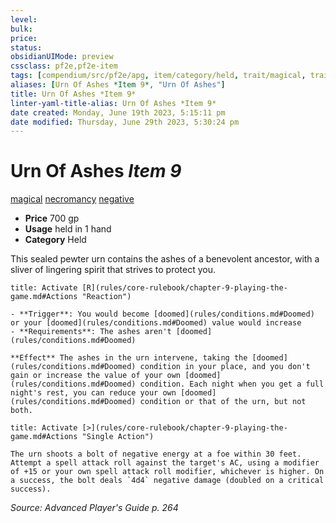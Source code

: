 ```yaml
---
level:
bulk:
price:
status:
obsidianUIMode: preview
cssclass: pf2e,pf2e-item
tags: [compendium/src/pf2e/apg, item/category/held, trait/magical, trait/necromancy, trait/negative]
aliases: [Urn Of Ashes *Item 9*, "Urn Of Ashes"]
title: Urn Of Ashes *Item 9*
linter-yaml-title-alias: Urn Of Ashes *Item 9*
date created: Monday, June 19th 2023, 5:15:11 pm
date modified: Thursday, June 29th 2023, 5:30:24 pm
---
```


# Urn Of Ashes *Item 9*

[magical](rules/traits/magical.md) [necromancy](rules/traits/necromancy.md) [negative](rules/traits/negative.md)  

- **Price** 700 gp
- **Usage** held in 1 hand
- **Category** Held

This sealed pewter urn contains the ashes of a benevolent ancestor, with a sliver of lingering spirit that strives to protect you.

```ad-embed-ability
title: Activate [R](rules/core-rulebook/chapter-9-playing-the-game.md#Actions "Reaction")

- **Trigger**: You would become [doomed](rules/conditions.md#Doomed) or your [doomed](rules/conditions.md#Doomed) value would increase
- **Requirements**: The ashes aren't [doomed](rules/conditions.md#Doomed)

**Effect** The ashes in the urn intervene, taking the [doomed](rules/conditions.md#Doomed) condition in your place, and you don't gain or increase the value of your own [doomed](rules/conditions.md#Doomed) condition. Each night when you get a full night's rest, you can reduce your own [doomed](rules/conditions.md#Doomed) condition or that of the urn, but not both.
```

```ad-embed-ability
title: Activate [>](rules/core-rulebook/chapter-9-playing-the-game.md#Actions "Single Action")

The urn shoots a bolt of negative energy at a foe within 30 feet. Attempt a spell attack roll against the target's AC, using a modifier of +15 or your own spell attack roll modifier, whichever is higher. On a success, the bolt deals `4d4` negative damage (doubled on a critical success).
```

*Source: Advanced Player's Guide p. 264*

